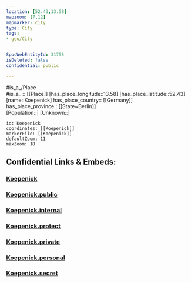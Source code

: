 ```yaml
---
location: [52.43,13.58] 
mapzoom: [7,12] 
mapmarker: city 
type: City
tags:
- geo/City


SpocWebEntityId: 31758
isDeleted: false
confidential: public

---
```

#is_a_/Place  
#is_a_ :: [[Place]] 
[has_place_longitude::13.58] 
[has_place_latitude::52.43] 
[name::Koepenick] 
has_place_country:: [[Germany]]  
has_place_province:: [[State~Berlin]]  
[Population::] 
[Unknown::] 


```leaflet
id: Koepenick
coordinates: [[Koepenick]] 
markerFile: [[Koepenick]] 
defaultZoom: 11 
maxZoom: 18
```


## Confidential Links & Embeds: 

### [Koepenick](/_Standards/Earth/Continent/Europe/Europe~Central/Germany/Germany~West/State~Berlin/cities~Berlin/Koepenick.md) 

### [Koepenick.public](/_public/Earth/Continent/Europe/Europe~Central/Germany/Germany~West/State~Berlin/cities~Berlin/Koepenick.public.md) 

### [Koepenick.internal](/_internal/Earth/Continent/Europe/Europe~Central/Germany/Germany~West/State~Berlin/cities~Berlin/Koepenick.internal.md) 

### [Koepenick.protect](/_protect/Earth/Continent/Europe/Europe~Central/Germany/Germany~West/State~Berlin/cities~Berlin/Koepenick.protect.md) 

### [Koepenick.private](/_private/Earth/Continent/Europe/Europe~Central/Germany/Germany~West/State~Berlin/cities~Berlin/Koepenick.private.md) 

### [Koepenick.personal](/_personal/Earth/Continent/Europe/Europe~Central/Germany/Germany~West/State~Berlin/cities~Berlin/Koepenick.personal.md) 

### [Koepenick.secret](/_secret/Earth/Continent/Europe/Europe~Central/Germany/Germany~West/State~Berlin/cities~Berlin/Koepenick.secret.md)

